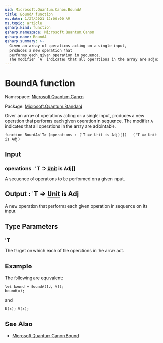 ```yaml
---
uid: Microsoft.Quantum.Canon.BoundA
title: BoundA function
ms.date: 1/27/2021 12:00:00 AM
ms.topic: article
qsharp.kind: function
qsharp.namespace: Microsoft.Quantum.Canon
qsharp.name: BoundA
qsharp.summary: >-
  Given an array of operations acting on a single input,
  produces a new operation that
  performs each given operation in sequence.
  The modifier `A` indicates that all operations in the array are adjointable.
---
```


# BoundA function

Namespace: [Microsoft.Quantum.Canon](xref:Microsoft.Quantum.Canon)

Package: [Microsoft.Quantum.Standard](https://nuget.org/packages/Microsoft.Quantum.Standard)


Given an array of operations acting on a single input,produces a new operation thatperforms each given operation in sequence.The modifier `A` indicates that all operations in the array are adjointable.

```qsharp
function BoundA<'T> (operations : ('T => Unit is Adj)[]) : ('T => Unit is Adj)
```


## Input

### operations : 'T => [Unit](xref:microsoft.quantum.lang-ref.unit)  is Adj[]

A sequence of operations to be performed on a given input.



## Output : 'T => [Unit](xref:microsoft.quantum.lang-ref.unit)  is Adj

A new operation that performs each given operation in sequenceon its input.

## Type Parameters

### 'T

The target on which each of the operations in the array act.

## Example

The following are equivalent:```qsharplet bound = BoundA([U, V]);bound(x);```and```qsharpU(x); V(x);```

## See Also

- [Microsoft.Quantum.Canon.Bound](xref:Microsoft.Quantum.Canon.Bound)